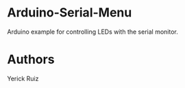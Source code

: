# Arduino-Serial-Menu
Arduino example for controlling LEDs with the serial monitor.

# Authors
Yerick Ruiz